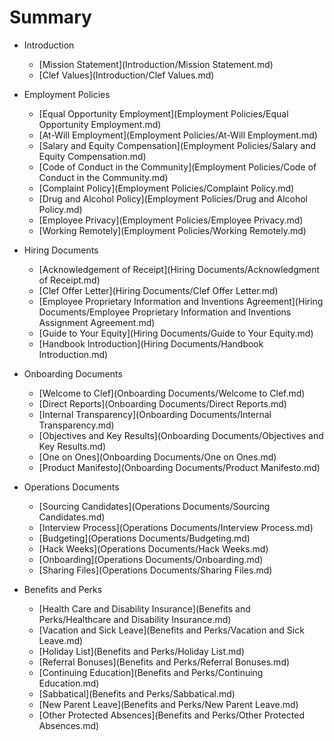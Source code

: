 # Summary

* Introduction
    * [Mission Statement](Introduction/Mission Statement.md)
    * [Clef Values](Introduction/Clef Values.md)

* Employment Policies
    * [Equal Opportunity Employment](Employment Policies/Equal Opportunity Employment.md)
    * [At-Will Employment](Employment Policies/At-Will Employment.md)
    * [Salary and Equity Compensation](Employment Policies/Salary and Equity Compensation.md)
    * [Code of Conduct in the Community](Employment Policies/Code of Conduct in the Community.md)
    * [Complaint Policy](Employment Policies/Complaint Policy.md)
    * [Drug and Alcohol Policy](Employment Policies/Drug and Alcohol Policy.md)
    * [Employee Privacy](Employment Policies/Employee Privacy.md)
    * [Working Remotely](Employment Policies/Working Remotely.md)

* Hiring Documents
    * [Acknowledgement of Receipt](Hiring Documents/Acknowledgment of Receipt.md)
    * [Clef Offer Letter](Hiring Documents/Clef Offer Letter.md)
    * [Employee Proprietary Information and Inventions Agreement](Hiring Documents/Employee Proprietary Information and Inventions Assignment Agreement.md)
    * [Guide to Your Equity](Hiring Documents/Guide to Your Equity.md)
    * [Handbook Introduction](Hiring Documents/Handbook Introduction.md)

* Onboarding Documents
    * [Welcome to Clef](Onboarding Documents/Welcome to Clef.md)
    * [Direct Reports](Onboarding Documents/Direct Reports.md)
    * [Internal Transparency](Onboarding Documents/Internal Transparency.md)
    * [Objectives and Key Results](Onboarding Documents/Objectives and Key Results.md)
    * [One on Ones](Onboarding Documents/One on Ones.md)
    * [Product Manifesto](Onboarding Documents/Product Manifesto.md)

* Operations Documents
    * [Sourcing Candidates](Operations Documents/Sourcing Candidates.md)
    * [Interview Process](Operations Documents/Interview Process.md)
    * [Budgeting](Operations Documents/Budgeting.md)
    * [Hack Weeks](Operations Documents/Hack Weeks.md)
    * [Onboarding](Operations Documents/Onboarding.md)
    * [Sharing Files](Operations Documents/Sharing Files.md)

* Benefits and Perks
    * [Health Care and Disability Insurance](Benefits and Perks/Healthcare and Disability Insurance.md)
    * [Vacation and Sick Leave](Benefits and Perks/Vacation and Sick Leave.md)
    * [Holiday List](Benefits and Perks/Holiday List.md)
    * [Referral Bonuses](Benefits and Perks/Referral Bonuses.md)
    * [Continuing Education](Benefits and Perks/Continuing Education.md)
    * [Sabbatical](Benefits and Perks/Sabbatical.md)
    * [New Parent Leave](Benefits and Perks/New Parent Leave.md)
    * [Other Protected Absences](Benefits and Perks/Other Protected Absences.md)
